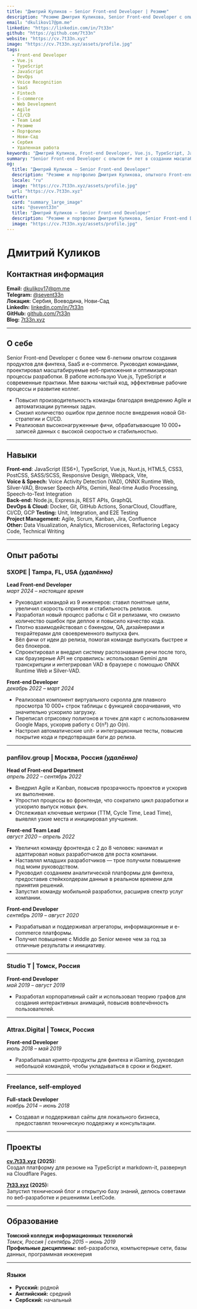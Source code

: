 ```yaml
---
title: "Дмитрий Куликов – Senior Front-end Developer | Резюме"
description: "Резюме Дмитрия Куликова, Senior Front-end Developer с опытом 6+ лет в финтех, SaaS и электронной коммерции. Эксперт по Vue.js, TypeScript, DevOps и масштабируемым веб-приложениям. Город: Нови-Сад, Сербия."
email: "dkulikov17@pm.me"
linkedin: "https://linkedin.com/in/7t33n"
github: "https://github.com/7t33n"
website: "https://cv.7t33n.xyz"
image: "https://cv.7t33n.xyz/assets/profile.jpg"
tags:
  - Front-end Developer
  - Vue.js
  - TypeScript
  - JavaScript
  - DevOps
  - Voice Recognition
  - SaaS
  - Fintech
  - E-commerce
  - Web Development
  - Agile
  - CI/CD
  - Team Lead
  - Резюме
  - Портфолио
  - Нови-Сад
  - Сербия
  - Удаленная работа
keywords: "Дмитрий Куликов, Front-end Developer, Vue.js, TypeScript, JavaScript, DevOps, SaaS, Fintech, E-commerce, Резюме, Портфолио, Нови-Сад, Сербия, Удаленный разработчик, Agile, CI/CD, Team Lead"
summary: "Senior Front-end Developer с опытом 6+ лет в создании масштабируемых веб-приложений для финтех, SaaS и электронной коммерции. Опыт в Vue.js, TypeScript, DevOps и управлении командой. Город: Нови-Сад, Сербия."
og:
  title: "Дмитрий Куликов – Senior Front-end Developer"
  description: "Резюме и портфолио Дмитрия Куликова, опытного Front-end разработчика, специализирующегося на Vue.js, TypeScript и масштабируемых веб-решениях."
  locale: "ru"
  image: "https://cv.7t33n.xyz/assets/profile.jpg"
  url: "https://cv.7t33n.xyz"
twitter:
  card: "summary_large_image"
  site: "@sevent33n"
  title: "Дмитрий Куликов – Senior Front-end Developer"
  description: "Резюме и портфолио Дмитрия Куликова, Senior Front-end Developer с опытом в Vue.js, TypeScript и DevOps."
  image: "https://cv.7t33n.xyz/assets/profile.jpg"
---
```

# Дмитрий Куликов

## Контактная информация

**Email:** [dkulikov17@pm.me](mailto:dkulikov17@pm.me)  
**Telegram:** [@sevent33n](https://t.me/sevent33n)  
**Локация:** Сербия, Воеводина, Нови-Сад  
**LinkedIn:** [linkedin.com/in/7t33n](https://linkedin.com/in/7t33n)  
**GitHub:** [github.com/7t33n](https://github.com/7t33n)  
**Blog:** [7t33n.xyz](https://7t33n.xyz)

---

## О себе

Senior Front-end Developer с более чем 6-летним опытом создания продуктов для финтеха, SaaS и e-commerce. Руководил командами, проектировал масштабируемые веб-приложения и оптимизировал процессы разработки. В работе использую Vue.js, TypeScript и современные практики. Мне важны чистый код, эффективные рабочие процессы и развитие коллег.

- Повысил производительность команды благодаря внедрению Agile и автоматизации рутинных задач.
- Снизил количество ошибок при деплое после внедрения новой Git-стратегии и CI/CD.    
- Реализовал высоконагруженные фичи, обрабатывающие 10 000+ записей данных с высокой скоростью и стабильностью.

---

## Навыки

**Front-end**: JavaScript (ES6+), TypeScript, Vue.js, Nuxt.js, HTML5, CSS3, PostCSS, SASS/SCSS, Responsive Design, Webpack, Vite,  
**Voice & Speech:** Voice Activity Detection (VAD), ONNX Runtime Web, Silver-VAD, Browser Speech APIs, Gemini, Real-time Audio Processing, Speech-to-Text Integration  
**Back-end:** Node.js, Express.js, REST APIs, GraphQL  
**DevOps & Cloud:** Docker, Git, GitHub Actions, SonarCloud, Cloudflare, CI/CD, GCP 
**Testing:** Unit, Integration, and E2E Testing  
**Project Management:** Agile, Scrum, Kanban, Jira, Confluence  
**Other:** Data Visualization, Analytics, Microservices, Refactoring Legacy Code, Technical Writing

---

## Опыт работы

### SXOPE | Tampa, FL, USA _(удалённо)_

**Lead Front-end Developer**  
_март 2024 – настоящее время_

- Руководил командой из 9 инженеров: ставил понятные цели, увеличил скорость спринтов и стабильность релизов.
- Разработал новый процесс работы с Git и релизами, что снизило количество ошибок при деплое и повысило качество кода.
- Плотно взаимодействовал с бэкендом, QA, дизайнерами и техрайтерами для своевременного выпуска фич.
- Вёл фичи от идеи до релиза, помогая команде выпускать быстрее и без блокеров.
- Спроектировал и внедрил систему распознавания речи после того, как браузерные API не справились: использовал Gemini для транскрипции и интегрировал VAD в браузере с помощью ONNX Runtime Web и Silver-VAD.

**Front-end Developer**  
_декабрь 2022 – март 2024_

- Реализовал компонент виртуального скролла для плавного просмотра 10 000+ строк таблицы с функцией сворачивания, что значительно ускорило загрузку.
- Переписал отрисовку полигонов и точек для карт с использованием Google Maps, ускорив работу с O(n²) до O(n).
- Настроил автоматические unit- и интеграционные тесты, повысив покрытие кода и предотвращая баги до релиза.

---

### panfilov.group | Москва, Россия _(удалённо)_

**Head of Front-end Department**  
_апрель 2022 – сентябрь 2022_

- Внедрил Agile и Kanban, повысив прозрачность проектов и ускорив их выполнение.
- Упростил процессы во фронтенде, что сократило цикл разработки и ускорило выпуск новых фич.
- Отслеживал ключевые метрики (TTM, Cycle Time, Lead Time), выявлял узкие места и инициировал улучшения.

**Front-end Team Lead**  
_август 2020 – апрель 2022_

- Увеличил команду фронтенда с 2 до 8 человек: нанимал и адаптировал новых разработчиков для роста компании.    
- Наставлял младших разработчиков — трое получили повышение под моим руководством.
- Руководил созданием аналитической платформы для финтеха, предоставив стейкхолдерам данные в реальном времени для принятия решений.
- Запустил команду мобильной разработки, расширив спектр услуг компании.

**Front-end Developer**  
_сентябрь 2019 – август 2020_

- Разрабатывал и поддерживал агрегаторы, информационные и e-commerce платформы.
- Получил повышение с Middle до Senior менее чем за год за отличные результаты и инициативу.

---

### Studio T | Томск, Россия

**Front-end Developer**  
_май 2019 – август 2019_

- Разработал корпоративный сайт и использовал теорию графов для создания интерактивных анимаций, повысив вовлечённость пользователей.

---

### Attrax.Digital | Томск, Россия

**Front-end Developer**  
_июль 2018 – май 2019_

- Разрабатывал крипто-продукты для финтеха и iGaming, руководил небольшой командой, чтобы укладываться в сроки и бюджет.

---

### Freelance, self-employed

**Full-stack Developer**  
_ноябрь 2014 – июнь 2018_

- Создавал и поддерживал сайты для локального бизнеса, предоставлял техническую поддержку и консультации.
    
---

## Проекты

**[cv.7t33.xyz](https://cv.7t33.xyz) (2025):**  
Создал платформу для резюме на TypeScript и markdown-it, развернул на Cloudflare Pages.

**[7t33.xyz](https://7t33.xyz) (2025):**  
Запустил технический блог и открытую базу знаний, делюсь советами по веб-разработке и решениями LeetCode.

---

## Образование

**Томский колледж информационных технологий**  
_Томск, Россия | сентябрь 2015 – июнь 2019_  
**Профильные дисциплины:** веб-разработка, компьютерные сети, базы данных, программная инженерия

---

### Языки

- **Русский:** родной
- **Английский:** средний
- **Сербский:** начальный
    
